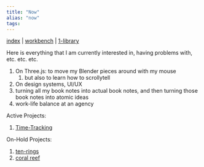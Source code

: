 ```yaml
---
title: "Now"
alias: "now"
tags: 
---
```


[index](/.md) | [workbench](_workbench.md) | [1-library](1-library.md)


Here is everything that I am currently interested in, having problems with, etc. etc. etc.

1. On Three.js: to move my Blender pieces around with my mouse
	1. but also to learn how to scrollytell
2. On design systems, UI/UX
4. turning all my book notes into actual book notes, and then turning those book notes into atomic ideas
5. work-life balance at an agency

Active Projects:
1. [Time-Tracking](time-tracking.md)

On-Hold Projects:
1. [ten-rings](ten-rings.md)
2. [coral reef](coral-reef.md)